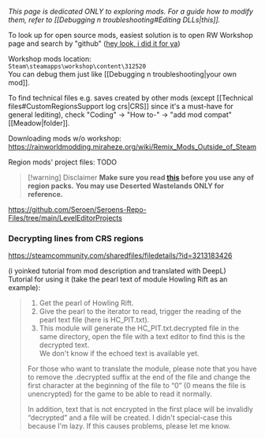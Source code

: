 *This page is dedicated ONLY to exploring mods. For a guide how to modify them, refer to [[Debugging n troubleshooting#Editing DLLs|this]].*

To look up for open source mods, easiest solution is to open RW Workshop page and search by "github" ([hey look, i did it for ya](https://steamcommunity.com/workshop/browse/?appid=312520&searchtext=github))

Workshop mods location:   
`Steam\steamapps\workshop\content\312520`  
You can debug them just like [[Debugging n troubleshooting|your own mod]]. 

To find technical files e.g. saves created by other mods (except [[Technical files#CustomRegionsSupport log crs|CRS]] since it's a must-have for general lediting), check "Coding" -> "How to-" -> "add mod compat" [[Meadow|folder]].

Downloading mods w/o workshop:   
https://rainworldmodding.miraheze.org/wiki/Remix_Mods_Outside_of_Steam

Region mods' project files: TODO
> [!warning] Disclaimer 
> **Make sure you read [this](https://github.com/Seroen/Seroens-Repo-Files/blob/main/Please%20read%20this%20if%20you%20are%20installing%20the%20region%20files.txt) before you use any of region packs.**
**You may use Deserted Wastelands ONLY for reference.**

https://github.com/Seroen/Seroens-Repo-Files/tree/main/LevelEditorProjects
### Decrypting lines from CRS regions  
https://steamcommunity.com/sharedfiles/filedetails/?id=3213183426

(i yoinked tutorial from mod description and translated with DeepL)  
Tutorial for using it (take the pearl text of module Howling Rift as an example):  
> 1. Get the pearl of Howling Rift.  
> 2. Give the pearl to the iterator to read, trigger the reading of the pearl text file (here is HC_PIT.txt).  
> 3. This module will generate the HC_PIT.txt.decrypted file in the same directory, open the file with a text editor to find this is the decrypted text.  
> We don't know if the echoed text is available yet.  
>   
> For those who want to translate the module, please note that you have to remove the .decrypted suffix at the end of the file and change the first character at the beginning of the file to “0” (0 means the file is unencrypted) for the game to be able to read it normally.  
>   
> In addition, text that is not encrypted in the first place will be invalidly “decrypted” and a file will be created. I didn't special-case this because I'm lazy. If this causes problems, please let me know.  
